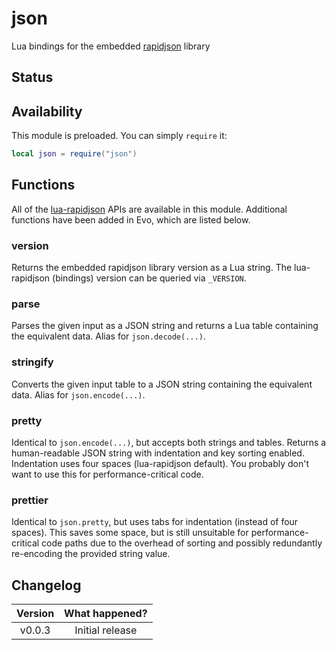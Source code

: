 # json

Lua bindings for the embedded [rapidjson](https://github.com/Tencent/rapidjson) library

## Status

<External/>

## Availability

This module is preloaded. You can simply `require` it:

```lua
local json = require("json")
```

## Functions

All of the [lua-rapidjson](https://github.com/xpol/lua-rapidjson/blob/master/API.md) APIs are available in this module. Additional functions have been added in Evo, which are listed below.

### version

Returns the embedded rapidjson library version as a Lua string. The lua-rapidjson (bindings) version can be queried via `_VERSION`.

<Function>
<Returns>
<Return name="rapidjsonLibraryVersion" type="string"/>
</Returns>
</Function>

### parse

Parses the given input as a JSON string and returns a Lua table containing the equivalent data. Alias for `json.decode(...)`.

<Function>
<Parameters>
<Parameter name="jsonString" type="string"/>
</Parameters>
<Returns>
<Return name="luaTable" type="table"/>
</Returns>
</Function>

### stringify

Converts the given input table to a JSON string containing the equivalent data. Alias for `json.encode(...)`.

<Function>
<Parameters>
<Parameter name="luaTable" type="table"/>
</Parameters>
<Returns>
<Return name="jsonString" type="string"/>
</Returns>
</Function>

### pretty

Identical to `json.encode(...)`, but accepts both strings and tables. Returns a human-readable JSON string with indentation and key sorting enabled. Indentation uses four spaces (lua-rapidjson default). You probably don't want to use this for performance-critical code.

<Function>
<Parameters>
<Parameter name="jsonStringOrTable"/>
</Parameters>
<Returns>
<Return name="prettifiedJSON" type="string"/>
</Returns>
</Function>

### prettier

Identical to `json.pretty`, but uses tabs for indentation (instead of four spaces). This saves some space, but is still unsuitable for performance-critical code paths due to the overhead of sorting and possibly redundantly re-encoding the provided string value.

<Function>
<Parameters>
<Parameter name="jsonStringOrTable"/>
</Parameters>
<Returns>
<Return name="prettifiedJSON" type="string"/>
</Returns>
</Function>

## Changelog

| Version | What happened?  |
| :-----: | :-------------: |
| v0.0.3  | Initial release |
